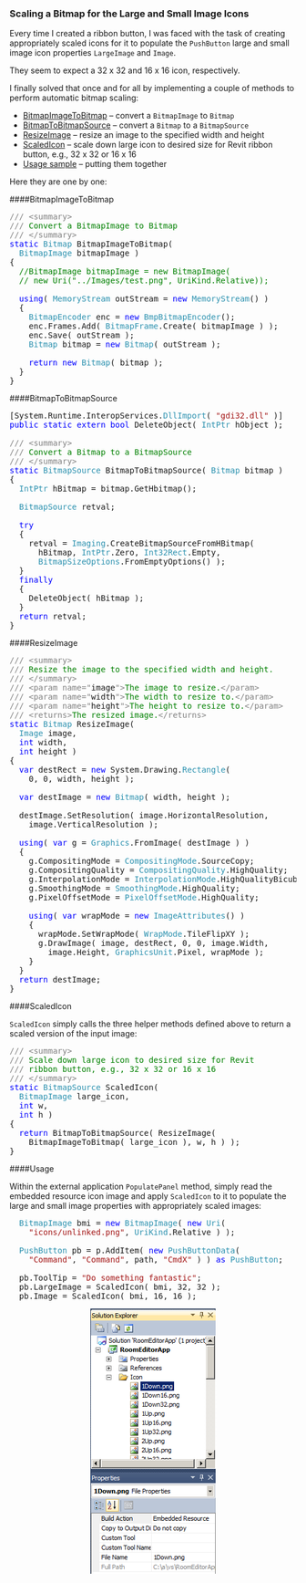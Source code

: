 <head>
<meta http-equiv="Content-Type" content="text/html; charset=utf-8">
<link rel="stylesheet" type="text/css" href="bc.css">
<!--
<script src="run_prettify.js" type="text/javascript"></script>
<script src="https://google-code-prettify.googlecode.com/svn/loader/run_prettify.js" type="text/javascript"></script>
-->
</head>

<!---

 @AutodeskRevit #RevitAPI #bim #dynamobim @AutodeskForge #ForgeDevCon http://bit.ly/fpdopportunity

Every time I created a ribbon button, I was faced with the task of creating appropriately scaled icons for it to populate the <code>PushButton</code> large and small image icon properties <code>LargeImage</code> and <code>Image</code>.
They seem to expect a 32 x 32 and 16 x 16 icon, respectively.
I finally solved that once and for all by implementing a couple of methods to perform automatic bitmap scaling
&ndash; BitmapImageToBitmap &ndash; convert a <code>BitmapImage</code> to <code>Bitmap</code>
&ndash; BitmapToBitmapSource &ndash; convert a <code>Bitmap</code> to a <code>BitmapSource</code>
&ndash; ResizeImage &ndash; resize an image to the specified width and height
&ndash; ScaledIcon &ndash; scale down large icon to desired size for Revit ribbon button
&ndash; Usage sample &ndash; putting them together...

--->

### Scaling a Bitmap for the Large and Small Image Icons

Every time I created a ribbon button, I was faced with the task of creating appropriately scaled icons for it to populate the `PushButton` large and small image icon properties `LargeImage` and `Image`.

They seem to expect a 32 x 32 and 16 x 16 icon, respectively.

I finally solved that once and for all by implementing a couple of methods to perform automatic bitmap scaling:

- [BitmapImageToBitmap](#3) &ndash; convert a `BitmapImage` to `Bitmap`
- [BitmapToBitmapSource](#4) &ndash; convert a `Bitmap` to a `BitmapSource`
- [ResizeImage](#5) &ndash; resize an image to the specified width and height
- [ScaledIcon](#6) &ndash; scale down large icon to desired size for Revit ribbon button, e.g., 32 x 32 or 16 x 16
- [Usage sample](#7) &ndash; putting them together

Here they are one by one:

####<a name="3"></a>BitmapImageToBitmap

<pre class="code">
<span style="color:gray;">///</span><span style="color:green;">&nbsp;</span><span style="color:gray;">&lt;</span><span style="color:gray;">summary</span><span style="color:gray;">&gt;</span>
<span style="color:gray;">///</span><span style="color:green;">&nbsp;Convert&nbsp;a&nbsp;BitmapImage&nbsp;to&nbsp;Bitmap</span>
<span style="color:gray;">///</span><span style="color:green;">&nbsp;</span><span style="color:gray;">&lt;/</span><span style="color:gray;">summary</span><span style="color:gray;">&gt;</span>
<span style="color:blue;">static</span>&nbsp;<span style="color:#2b91af;">Bitmap</span>&nbsp;BitmapImageToBitmap(&nbsp;
&nbsp;&nbsp;<span style="color:#2b91af;">BitmapImage</span>&nbsp;bitmapImage&nbsp;)
{
&nbsp;&nbsp;<span style="color:green;">//BitmapImage&nbsp;bitmapImage&nbsp;=&nbsp;new&nbsp;BitmapImage(</span>
&nbsp;&nbsp;<span style="color:green;">//&nbsp;new&nbsp;Uri(&quot;../Images/test.png&quot;,&nbsp;UriKind.Relative));</span>
 
&nbsp;&nbsp;<span style="color:blue;">using</span>(&nbsp;<span style="color:#2b91af;">MemoryStream</span>&nbsp;outStream&nbsp;=&nbsp;<span style="color:blue;">new</span>&nbsp;<span style="color:#2b91af;">MemoryStream</span>()&nbsp;)
&nbsp;&nbsp;{
&nbsp;&nbsp;&nbsp;&nbsp;<span style="color:#2b91af;">BitmapEncoder</span>&nbsp;enc&nbsp;=&nbsp;<span style="color:blue;">new</span>&nbsp;<span style="color:#2b91af;">BmpBitmapEncoder</span>();
&nbsp;&nbsp;&nbsp;&nbsp;enc.Frames.Add(&nbsp;<span style="color:#2b91af;">BitmapFrame</span>.Create(&nbsp;bitmapImage&nbsp;)&nbsp;);
&nbsp;&nbsp;&nbsp;&nbsp;enc.Save(&nbsp;outStream&nbsp;);
&nbsp;&nbsp;&nbsp;&nbsp;<span style="color:#2b91af;">Bitmap</span>&nbsp;bitmap&nbsp;=&nbsp;<span style="color:blue;">new</span>&nbsp;<span style="color:#2b91af;">Bitmap</span>(&nbsp;outStream&nbsp;);
 
&nbsp;&nbsp;&nbsp;&nbsp;<span style="color:blue;">return</span>&nbsp;<span style="color:blue;">new</span>&nbsp;<span style="color:#2b91af;">Bitmap</span>(&nbsp;bitmap&nbsp;);
&nbsp;&nbsp;}
}
</pre>


####<a name="4"></a>BitmapToBitmapSource

<pre class="code">
[System.Runtime.InteropServices.<span style="color:#2b91af;">DllImport</span>(&nbsp;<span style="color:#a31515;">&quot;gdi32.dll&quot;</span>&nbsp;)]
<span style="color:blue;">public</span>&nbsp;<span style="color:blue;">static</span>&nbsp;<span style="color:blue;">extern</span>&nbsp;<span style="color:blue;">bool</span>&nbsp;DeleteObject(&nbsp;<span style="color:#2b91af;">IntPtr</span>&nbsp;hObject&nbsp;);
 
<span style="color:gray;">///</span><span style="color:green;">&nbsp;</span><span style="color:gray;">&lt;</span><span style="color:gray;">summary</span><span style="color:gray;">&gt;</span>
<span style="color:gray;">///</span><span style="color:green;">&nbsp;Convert&nbsp;a&nbsp;Bitmap&nbsp;to&nbsp;a&nbsp;BitmapSource</span>
<span style="color:gray;">///</span><span style="color:green;">&nbsp;</span><span style="color:gray;">&lt;/</span><span style="color:gray;">summary</span><span style="color:gray;">&gt;</span>
<span style="color:blue;">static</span>&nbsp;<span style="color:#2b91af;">BitmapSource</span>&nbsp;BitmapToBitmapSource(&nbsp;<span style="color:#2b91af;">Bitmap</span>&nbsp;bitmap&nbsp;)
{
&nbsp;&nbsp;<span style="color:#2b91af;">IntPtr</span>&nbsp;hBitmap&nbsp;=&nbsp;bitmap.GetHbitmap();
 
&nbsp;&nbsp;<span style="color:#2b91af;">BitmapSource</span>&nbsp;retval;
 
&nbsp;&nbsp;<span style="color:blue;">try</span>
&nbsp;&nbsp;{
&nbsp;&nbsp;&nbsp;&nbsp;retval&nbsp;=&nbsp;<span style="color:#2b91af;">Imaging</span>.CreateBitmapSourceFromHBitmap(
&nbsp;&nbsp;&nbsp;&nbsp;&nbsp;&nbsp;hBitmap,&nbsp;<span style="color:#2b91af;">IntPtr</span>.Zero,&nbsp;<span style="color:#2b91af;">Int32Rect</span>.Empty,
&nbsp;&nbsp;&nbsp;&nbsp;&nbsp;&nbsp;<span style="color:#2b91af;">BitmapSizeOptions</span>.FromEmptyOptions()&nbsp;);
&nbsp;&nbsp;}
&nbsp;&nbsp;<span style="color:blue;">finally</span>
&nbsp;&nbsp;{
&nbsp;&nbsp;&nbsp;&nbsp;DeleteObject(&nbsp;hBitmap&nbsp;);
&nbsp;&nbsp;}
&nbsp;&nbsp;<span style="color:blue;">return</span>&nbsp;retval;
}
</pre>


####<a name="5"></a>ResizeImage

<pre class="code">
<span style="color:gray;">///</span><span style="color:green;">&nbsp;</span><span style="color:gray;">&lt;</span><span style="color:gray;">summary</span><span style="color:gray;">&gt;</span>
<span style="color:gray;">///</span><span style="color:green;">&nbsp;Resize&nbsp;the&nbsp;image&nbsp;to&nbsp;the&nbsp;specified&nbsp;width&nbsp;and&nbsp;height.</span>
<span style="color:gray;">///</span><span style="color:green;">&nbsp;</span><span style="color:gray;">&lt;/</span><span style="color:gray;">summary</span><span style="color:gray;">&gt;</span>
<span style="color:gray;">///</span><span style="color:green;">&nbsp;</span><span style="color:gray;">&lt;</span><span style="color:gray;">param</span><span style="color:gray;">&nbsp;name</span><span style="color:gray;">=</span><span style="color:gray;">&quot;</span>image<span style="color:gray;">&quot;</span><span style="color:gray;">&gt;</span><span style="color:green;">The&nbsp;image&nbsp;to&nbsp;resize.</span><span style="color:gray;">&lt;/</span><span style="color:gray;">param</span><span style="color:gray;">&gt;</span>
<span style="color:gray;">///</span><span style="color:green;">&nbsp;</span><span style="color:gray;">&lt;</span><span style="color:gray;">param</span><span style="color:gray;">&nbsp;name</span><span style="color:gray;">=</span><span style="color:gray;">&quot;</span>width<span style="color:gray;">&quot;</span><span style="color:gray;">&gt;</span><span style="color:green;">The&nbsp;width&nbsp;to&nbsp;resize&nbsp;to.</span><span style="color:gray;">&lt;/</span><span style="color:gray;">param</span><span style="color:gray;">&gt;</span>
<span style="color:gray;">///</span><span style="color:green;">&nbsp;</span><span style="color:gray;">&lt;</span><span style="color:gray;">param</span><span style="color:gray;">&nbsp;name</span><span style="color:gray;">=</span><span style="color:gray;">&quot;</span>height<span style="color:gray;">&quot;</span><span style="color:gray;">&gt;</span><span style="color:green;">The&nbsp;height&nbsp;to&nbsp;resize&nbsp;to.</span><span style="color:gray;">&lt;/</span><span style="color:gray;">param</span><span style="color:gray;">&gt;</span>
<span style="color:gray;">///</span><span style="color:green;">&nbsp;</span><span style="color:gray;">&lt;</span><span style="color:gray;">returns</span><span style="color:gray;">&gt;</span><span style="color:green;">The&nbsp;resized&nbsp;image.</span><span style="color:gray;">&lt;/</span><span style="color:gray;">returns</span><span style="color:gray;">&gt;</span>
<span style="color:blue;">static</span>&nbsp;<span style="color:#2b91af;">Bitmap</span>&nbsp;ResizeImage(
&nbsp;&nbsp;<span style="color:#2b91af;">Image</span>&nbsp;image,&nbsp;
&nbsp;&nbsp;<span style="color:blue;">int</span>&nbsp;width,
&nbsp;&nbsp;<span style="color:blue;">int</span>&nbsp;height&nbsp;)
{
&nbsp;&nbsp;<span style="color:blue;">var</span>&nbsp;destRect&nbsp;=&nbsp;<span style="color:blue;">new</span>&nbsp;System.Drawing.<span style="color:#2b91af;">Rectangle</span>(&nbsp;
&nbsp;&nbsp;&nbsp;&nbsp;0,&nbsp;0,&nbsp;width,&nbsp;height&nbsp;);
 
&nbsp;&nbsp;<span style="color:blue;">var</span>&nbsp;destImage&nbsp;=&nbsp;<span style="color:blue;">new</span>&nbsp;<span style="color:#2b91af;">Bitmap</span>(&nbsp;width,&nbsp;height&nbsp;);
 
&nbsp;&nbsp;destImage.SetResolution(&nbsp;image.HorizontalResolution,&nbsp;
&nbsp;&nbsp;&nbsp;&nbsp;image.VerticalResolution&nbsp;);
 
&nbsp;&nbsp;<span style="color:blue;">using</span>(&nbsp;<span style="color:blue;">var</span>&nbsp;g&nbsp;=&nbsp;<span style="color:#2b91af;">Graphics</span>.FromImage(&nbsp;destImage&nbsp;)&nbsp;)
&nbsp;&nbsp;{
&nbsp;&nbsp;&nbsp;&nbsp;g.CompositingMode&nbsp;=&nbsp;<span style="color:#2b91af;">CompositingMode</span>.SourceCopy;
&nbsp;&nbsp;&nbsp;&nbsp;g.CompositingQuality&nbsp;=&nbsp;<span style="color:#2b91af;">CompositingQuality</span>.HighQuality;
&nbsp;&nbsp;&nbsp;&nbsp;g.InterpolationMode&nbsp;=&nbsp;<span style="color:#2b91af;">InterpolationMode</span>.HighQualityBicubic;
&nbsp;&nbsp;&nbsp;&nbsp;g.SmoothingMode&nbsp;=&nbsp;<span style="color:#2b91af;">SmoothingMode</span>.HighQuality;
&nbsp;&nbsp;&nbsp;&nbsp;g.PixelOffsetMode&nbsp;=&nbsp;<span style="color:#2b91af;">PixelOffsetMode</span>.HighQuality;
 
&nbsp;&nbsp;&nbsp;&nbsp;<span style="color:blue;">using</span>(&nbsp;<span style="color:blue;">var</span>&nbsp;wrapMode&nbsp;=&nbsp;<span style="color:blue;">new</span>&nbsp;<span style="color:#2b91af;">ImageAttributes</span>()&nbsp;)
&nbsp;&nbsp;&nbsp;&nbsp;{
&nbsp;&nbsp;&nbsp;&nbsp;&nbsp;&nbsp;wrapMode.SetWrapMode(&nbsp;<span style="color:#2b91af;">WrapMode</span>.TileFlipXY&nbsp;);
&nbsp;&nbsp;&nbsp;&nbsp;&nbsp;&nbsp;g.DrawImage(&nbsp;image,&nbsp;destRect,&nbsp;0,&nbsp;0,&nbsp;image.Width,&nbsp;
&nbsp;&nbsp;&nbsp;&nbsp;&nbsp;&nbsp;&nbsp;&nbsp;image.Height,&nbsp;<span style="color:#2b91af;">GraphicsUnit</span>.Pixel,&nbsp;wrapMode&nbsp;);
&nbsp;&nbsp;&nbsp;&nbsp;}
&nbsp;&nbsp;}
&nbsp;&nbsp;<span style="color:blue;">return</span>&nbsp;destImage;
}
</pre>


####<a name="6"></a>ScaledIcon

`ScaledIcon` simply calls the three helper methods defined above to return a scaled version of the input image:

<pre class="code">
<span style="color:gray;">///</span><span style="color:green;">&nbsp;</span><span style="color:gray;">&lt;</span><span style="color:gray;">summary</span><span style="color:gray;">&gt;</span>
<span style="color:gray;">///</span><span style="color:green;">&nbsp;Scale&nbsp;down&nbsp;large&nbsp;icon&nbsp;to&nbsp;desired&nbsp;size&nbsp;for&nbsp;Revit&nbsp;</span>
<span style="color:gray;">///</span><span style="color:green;">&nbsp;ribbon&nbsp;button,&nbsp;e.g.,&nbsp;32&nbsp;x&nbsp;32&nbsp;or&nbsp;16&nbsp;x&nbsp;16</span>
<span style="color:gray;">///</span><span style="color:green;">&nbsp;</span><span style="color:gray;">&lt;/</span><span style="color:gray;">summary</span><span style="color:gray;">&gt;</span>
<span style="color:blue;">static</span>&nbsp;<span style="color:#2b91af;">BitmapSource</span>&nbsp;ScaledIcon(&nbsp;
&nbsp;&nbsp;<span style="color:#2b91af;">BitmapImage</span>&nbsp;large_icon,
&nbsp;&nbsp;<span style="color:blue;">int</span>&nbsp;w,
&nbsp;&nbsp;<span style="color:blue;">int</span>&nbsp;h&nbsp;)
{
&nbsp;&nbsp;<span style="color:blue;">return</span>&nbsp;BitmapToBitmapSource(&nbsp;ResizeImage(&nbsp;
&nbsp;&nbsp;&nbsp;&nbsp;BitmapImageToBitmap(&nbsp;large_icon&nbsp;),&nbsp;w,&nbsp;h&nbsp;)&nbsp;);
}
</pre>


####<a name="7"></a>Usage

Within the external application `PopulatePanel` method, simply read the embedded resource icon image and apply `ScaledIcon` to it to populate the large and small image properties with appropriately scaled images:

<pre class="code">
&nbsp;&nbsp;<span style="color:#2b91af;">BitmapImage</span>&nbsp;bmi&nbsp;=&nbsp;<span style="color:blue;">new</span>&nbsp;<span style="color:#2b91af;">BitmapImage</span>(&nbsp;<span style="color:blue;">new</span>&nbsp;<span style="color:#2b91af;">Uri</span>(&nbsp;
&nbsp;&nbsp;&nbsp;&nbsp;<span style="color:#a31515;">&quot;icons/unlinked.png&quot;</span>,&nbsp;<span style="color:#2b91af;">UriKind</span>.Relative&nbsp;)&nbsp;);
 
&nbsp;&nbsp;<span style="color:#2b91af;">PushButton</span>&nbsp;pb&nbsp;=&nbsp;p.AddItem(&nbsp;<span style="color:blue;">new</span>&nbsp;<span style="color:#2b91af;">PushButtonData</span>(&nbsp;
&nbsp;&nbsp;&nbsp;&nbsp;<span style="color:#a31515;">&quot;Command&quot;</span>,&nbsp;<span style="color:#a31515;">&quot;Command&quot;</span>,&nbsp;path,&nbsp;<span style="color:#a31515;">&quot;CmdX&quot;</span>&nbsp;)&nbsp;)&nbsp;<span style="color:blue;">as</span>&nbsp;<span style="color:#2b91af;">PushButton</span>;
 
&nbsp;&nbsp;pb.ToolTip&nbsp;=&nbsp;<span style="color:#a31515;">&quot;Do&nbsp;something&nbsp;fantastic&quot;</span>;
&nbsp;&nbsp;pb.LargeImage&nbsp;=&nbsp;ScaledIcon(&nbsp;bmi,&nbsp;32,&nbsp;32&nbsp;);
&nbsp;&nbsp;pb.Image&nbsp;=&nbsp;ScaledIcon(&nbsp;bmi,&nbsp;16,&nbsp;16&nbsp;);
</pre>

<center>
<img src="img/roomedit_2014_embedded_icon_resource.png" alt="Embedded icon resource" width="220"/>
</center>
